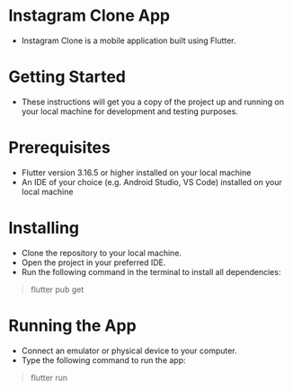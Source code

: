# Instagram Clone App
* Instagram Clone is a mobile application built using Flutter.

# Getting Started
* These instructions will get you a copy of the project up and running on your local machine for development and testing purposes.

# Prerequisites
* Flutter version 3.16.5 or higher installed on your local machine
* An IDE of your choice (e.g. Android Studio, VS Code) installed on your local machine

# Installing
* Clone the repository to your local machine.
* Open the project in your preferred IDE.
* Run the following command in the terminal to install all dependencies:
> flutter pub get

# Running the App
* Connect an emulator or physical device to your computer.
* Type the following command to run the app:
> flutter run